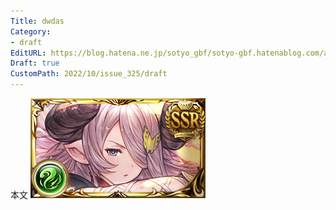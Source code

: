 ```yaml
---
Title: dwdas
Category:
- draft
EditURL: https://blog.hatena.ne.jp/sotyo_gbf/sotyo-gbf.hatenablog.com/atom/entry/4207112889924328263
Draft: true
CustomPath: 2022/10/issue_325/draft
---
```


本文
![画像](image/unnamed.png)
